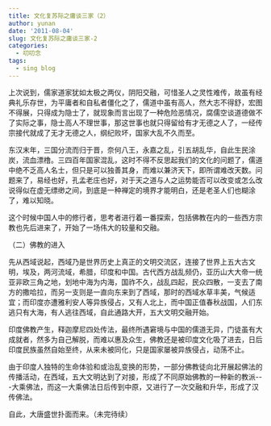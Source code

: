 ```yaml
---
title: 文化复苏际之庸谈三家（2）
author: yunan
date: '2011-08-04'
slug: 文化复苏际之庸谈三家-2
categories:
  - 叨叨念
tags:
  - sing blog
---
```



上次说到，儒家道家犹如太极之两仪，阴阳交融，可惜圣人之灵性难传，故虽有经典礼乐存世，为平庸者和自私者僵化之了，儒道中虽有高人，然大志不得舒，宏图不得展，只得成为隐士了，就现象而言出现了一种危险恶情况，腐儒空谈道德做不了实际之事，隐士高人不理世事，那这世事也就只得留给有才无德之人了，一经传宗接代就成了无才无德之人，纲纪败坏，国家大乱不久而至。

东汉末年，三国分流而归于晋，奈何八王，永嘉之乱，引五胡乱华，自此生民涂炭，流血漂橹。三四百年国家混乱，这时不得不反思起我们的文化的问题了，儒道中绝不乏高人名士，但只是可以独善其身，而难以兼济天下，即所谓难改天数。问题来了，易经也好，孔孟老庄也好，对于天之道与人之运势能否可以改变或怎么改说得似在虚无缥缈之间，到底是一种禅定的境界才能明白，还是老圣人们也糊涂了，难以知晓。

这个时候中国人中的修行者，思考者进行着一番探索，包括佛教在内的一些西方宗教也先后进来了，开始了一场伟大的较量和交融。

（二）佛教的进入

先从西域说起，西域乃是世界历史上真正的文明交流区，连接了世界上五大古文明，埃及，两河流域，希腊，印度和中国。古代西方战乱频仍，亚历山大大帝一统亚非欧三角之地，划地中海为内海，国祚不久，战乱四起，民众四散，一支去了南方的撒哈拉，而另一支则是一直向东来到了西域，那时的西域水草丰美，气候适宜；而印度亦遭雅利安人等异族侵占，又有人北上，而中国正值春秋战国，人们东逃只有大海，有人逃往西域，自此通路大开，五大文明交融开始。

印度佛教产生，释迦摩尼四处传法，最终所遇窘境与中国的儒道无异，门徒虽有大成就者，然多为自己解脱，而难以惠及众生，佛教还是被印度文化吸了进去，日后印度民族虽然自始至终，从来未被同化，只是国家屡被异族侵占，动荡不止。

由于印度人独特的生命体验和或治乱变换的形势，一部分佛教徒向北开展起佛法的传播活动，在西域，五大文明达到了对接，形成了不同原始佛教的一种新的教派---大乘佛法，而这一大乘佛法日后传到中原，又进行了一次交融和升华，形成了汉传佛法。

自此，大唐盛世扑面而来。（未完待续）